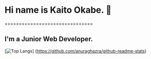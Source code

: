 # Hi  name is Kaito Okabe. 👋
===============================
## I'm a Junior Web Developer.

[![Top Langs](https://github-readme-stats.vercel.app/api/top-langs/?username=okabekaito&layout=compact&theme={テーマ})]
(https://github.com/anuraghazra/github-readme-stats)
